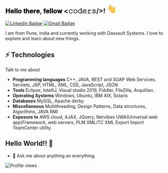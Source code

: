 <h2> 𝐇𝐞𝐥𝐥𝐨 𝐭𝐡𝐞𝐫𝐞, 𝐟𝐞𝐥𝐥𝐨𝐰 <𝚌𝚘𝚍𝚎𝚛𝚜/>! <img src="https://raw.githubusercontent.com/ABSphreak/ABSphreak/master/gifs/Hi.gif" width="30px"></h2>

[![Linkedin Badge](https://img.shields.io/badge/-smrutiprayag-blue?style=flat-square&logo=Linkedin&logoColor=white&link=https://www.linkedin.com/in/smrutiprayag/)](https://www.linkedin.com/in/smrutiprayag/) 
[![Gmail Badge](https://img.shields.io/badge/-smrutiprg@gmail.com-c14438?style=flat-square&logo=Gmail&logoColor=white&link=mailto:smrutiprg@gmail.com)](mailto:smrutiprg@gmail.com)

I am from Pune, India and currently working with Dassault Systems.
I love to explore and learn about new things.

## ⚡ Technologies
Talk to me about
- **Programming languages** C++, JAVA,  REST and SOAP Web Services, Servlets, JSP, HTML, XML, CSS, JavaScript, JSON
- **Tools** Eclipse, IntelliJ, Visual studio 2019, Fiddler, FileZilla, Arquillian.
- **Operating Systems** Windows, Ubuntu, IBM AIX, Solaris
- **Databases** MySQL, Apache derby
- **Miscellaneous** Multithreading, Design Patterns, Data structures, Algorithms, JAVA RMI
- **Exposure to** AWS cloud, AJAX, JQuery, Netvibes UWA(Universal web app)Framework, web servers, PLM XML/TC XML Export Import TeamCenter utility.

## Hello World!! 🤔
- 💬 Ask me about anything an everything.


![Profile views](https://gpvc.arturio.dev/smrutiprayag)
